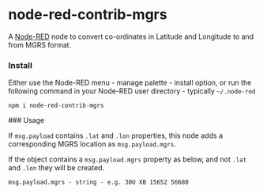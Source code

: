 node-red-contrib-mgrs
=====================

A <a href="http://nodered.org" target="_new">Node-RED</a> node to convert co-ordinates in Latitude and Longitude to and from MGRS format.

### Install

Either use the Node-RED menu - manage palette - install option, or run the following command in your Node-RED user directory - typically `~/.node-red`

    npm i node-red-contrib-mgrs

### Usage

If `msg.payload` contains `.lat` and `.lon` properties, this node adds a corresponding MGRS location as `msg.payload.mgrs`.

If the object contains a `msg.payload.mgrs` property as below, and not `.lat` and `.lon` they will be created.

    msg.payload.mgrs - string - e.g. 30U XB 15652 56680 
